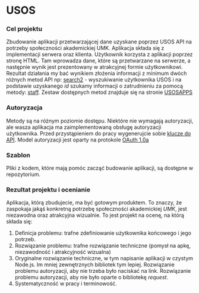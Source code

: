 # USOS
### Cel projektu
Zbudowanie aplikacji przetwarzającej dane uzyskane poprzez USOS API na potrzeby
społeczności akademickiej UMK. Aplikacja składa się z implementacji serwera oraz
klienta. Użytkownik korzysta z aplikacji poprzez stronę HTML. Tam wprowadza
dane, które są przetwarzane na serwerze, a następnie wynik jest prezentowany w
atrakcyjnej formie użytkownikowi. Rezultat działania my bać wynikiem złożenia
informacji z minimum dwóch różnych metod API np:
[search2](https://usosapps.umk.pl/services/users/search2) - wyszukiwanie
użytkownika USOS i na podstawie uzyskanego *id* szukamy informacji o
zatrudnieniu za pomocą metody:
[staff](https://usosapps.umk.pl/services/tt/staff). Zestaw dostępnych metod
znajduje się na stronie [USOSAPPS](https://usosapps.umk.pl/developers/api/)

### Autoryzacja
Metody są na różnym poziomie dostępu. Niektóre nie wymagają autoryzacji, ale
wasza aplikacja ma zaimplementowaną obsługę autoryzacji użytkownika. Przed
przystąpieniem do pracy wygenerujcie sobie [klucze do
API](https://usosapps.umk.pl/developers/). Model autoryzacji jest oparty na
protokole [OAuth 1.0a](https://usosapps.umk.pl/developers/api/authorization/)


### Szablon
Pliki z kodem, które mają pomóc zacząć budowanie aplikacji, są dostępne w
repozytorium.

### Rezultat projektu i ocenianie
Aplikacja, którą zbudujecie, ma być gotowym produktem. To znaczy, że zaspokaja
jakąś konkretną potrzebę społeczności akademickiej *UMK*, jest niezawodna oraz
atrakcyjna wizualnie. To jest projekt na ocenę, na którą składa się:
1. Definicja problemu: trafne zdefiniowanie użytkownika końcowego i jego potrzeb.
2. Rozwiązanie problemu: trafne rozwiązanie techniczne (pomysł na apkę,
   niezawodność i atrakcyjność wizualna)
3. Oryginalne rozwiązanie techniczne, w tym napisanie aplikacji w czystym
   Node.js. Im mniej zewnętrznych bibliotek tym lepiej. Rozwiązanie problemu
   autoryzacji, aby nie trzeba było naciskać na link. Rozwiązanie problemu
   autoryzacji, aby nie było oparte o bibliotekę *request*.
4. Systematyczność w pracy i terminowość. 
